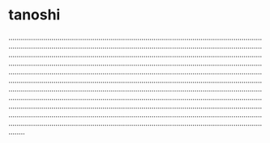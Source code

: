 # tanoshi

............................................................................................................................................................................................................................................................................................................................................................................................................................................................................................................................................................................................................................................................................................................................................................................................................................................................................................................................................................................................................................................................................................................................................................................................................................................................................................................................................................................................................................